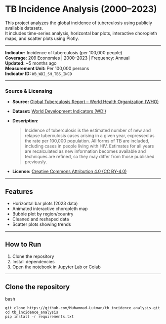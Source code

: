 # TB Incidence Analysis (2000–2023)

This project analyzes the global incidence of tuberculosis using publicly available datasets.  
It includes time-series analysis, horizontal bar plots, interactive choropleth maps, and scatter plots using Plotly.

---

**Indicator:** Incidence of tuberculosis (per 100,000 people)  
**Coverage:** 209 Economies | 2000–2023 | Frequency: Annual  
**Updated:** ~5 months ago  
**Measurement Unit:** Per 100,000 persons  
**Indicator ID:** `WB_WDI_SH_TBS_INCD`

---

### Source & Licensing

- **Source:** [Global Tuberculosis Report – World Health Organization (WHO)](https://www.who.int/teams/global-tuberculosis-programme/data)
- **Dataset:** [World Development Indicators (WDI)](https://data360.worldbank.org/en/indicator/WB_WDI_SH_TBS_INCD?view=bar)
- **Description:**  
  > Incidence of tuberculosis is the estimated number of new and relapse tuberculosis cases arising in a given year, expressed as the rate per 100,000 population. All forms of TB are included, including cases in people living with HIV. Estimates for all years are recalculated as new information becomes available and techniques are refined, so they may differ from those published previously.

- **License:** [Creative Commons Attribution 4.0 (CC BY-4.0)](https://creativecommons.org/licenses/by/4.0/)

---

## Features
- Horizontal bar plots (2023 data)
- Animated interactive choropleth map
- Bubble plot by region/country
- Cleaned and reshaped data
- Scatter plots showing trends

---

## How to Run
1. Clone the repository
2. Install dependencies
3. Open the notebook in Jupyter Lab or Colab

---

## Clone the repository

bash
```
git clone https://github.com/Muhammad-Lukman/tb_incidence_analysis.git
cd tb_incidence_analysis
pip install -r requirements.txt
```
